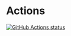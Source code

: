 # Actions


<p align="left">
  <a href="https://github.com/kerry-Cho/Actions"><img alt="GitHub Actions status" src="https://github.com/kerry-Cho/Actions/workflows/Main%20workflow/badge.svg"></a>
</p>
